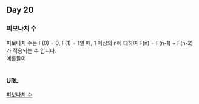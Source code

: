 ## Day 20

### 피보나치 수
피보나치 수는 F(0) = 0, F(1) = 1일 때, 1 이상의 n에 대하여 F(n) = F(n-1) + F(n-2) 가 적용되는 수 입니다.<br>예를들어<br><br>
### URL
[피보나치 수](https://programmers.co.kr/learn/courses/30/lessons/12945)<br>